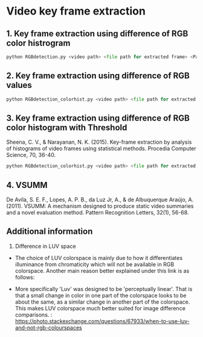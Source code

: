 # Video key frame extraction


## 1. Key frame extraction using difference of RGB color histrogram

```python
python RGBdetection.py <video path> <file path for extracted frame> <Paremeter to frame you want from video>
```

## 2. Key frame extraction using difference of RGB values

```python
python RGBdetection_colorhist.py <video path> <file path for extracted frame> <Paremeter to frame you want from video>
```

## 3. Key frame extraction using difference of RGB color histogram with Threshold

Sheena, C. V., & Narayanan, N. K. (2015). Key-frame extraction by analysis of histograms of video frames using statistical methods. Procedia Computer Science, 70, 36-40.

```python
python RGBdetection_colorhist.py <video path> <file path for extracted frame> <option - Paremeter to frame you want from video -- default : none>
```

## 4. VSUMM

De Avila, S. E. F., Lopes, A. P. B., da Luz Jr, A., & de Albuquerque Araújo, A. (2011). VSUMM: A mechanism designed to produce static video summaries and a novel evaluation method. Pattern Recognition Letters, 32(1), 56-68.

## Additional information
1. Difference in LUV space

- The choice of LUV colorspace is mainly due to how it differentiates illuminance from chromaticity which will not be available in RGB colorspace.
Another main reason better explained under this link is as follows:

- More specifically 'Luv' was designed to be 'perceptually linear'. That is that a small change in color in one part of the colorspace looks to be about the same, as a similar change in another part of the colorspace. This makes LUV colorspace much better suited for image difference comparisons.
: https://photo.stackexchange.com/questions/67933/when-to-use-luv-and-not-rgb-colourspaces

